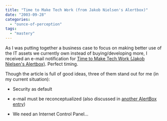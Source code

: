 ```yaml
---
title: "Time to Make Tech Work (from Jakob Nielsen's Alertbox)"
date: "2003-09-28"
categories: 
  - "ounce-of-perception"
tags: 
  - "mastery"
---
```


As I was putting together a business case to focus on making better use of the IT assets we currently own instead of buying/developing more, I received an e-mail notification for [Time to Make Tech Work (Jakob Nielsen's Alertbox)](http://www.useit.com/alertbox/20030915.html). Perfect timing.  
  
Though the article is full of good ideas, three of them stand out for me (in my current situation):

  
- Security as default  
    
- e-mail must be reconceptualized (also discussed in [another AlertBox entry](http://www.useit.com/alertbox/990919.html))  
    
- We need an Internet Control Panel...
